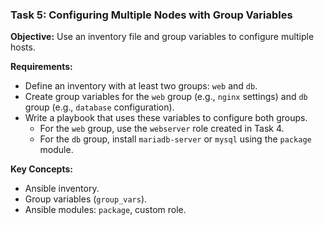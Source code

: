### Task 5: Configuring Multiple Nodes with Group Variables
**Objective:** Use an inventory file and group variables to configure multiple hosts.

**Requirements:**
- Define an inventory with at least two groups: `web` and `db`.
- Create group variables for the `web` group (e.g., `nginx` settings) and `db` group (e.g., `database` configuration).
- Write a playbook that uses these variables to configure both groups.
  - For the `web` group, use the `webserver` role created in Task 4.
  - For the `db` group, install `mariadb-server` or `mysql` using the `package` module.

**Key Concepts:**
- Ansible inventory.
- Group variables (`group_vars`).
- Ansible modules: `package`, custom role.
